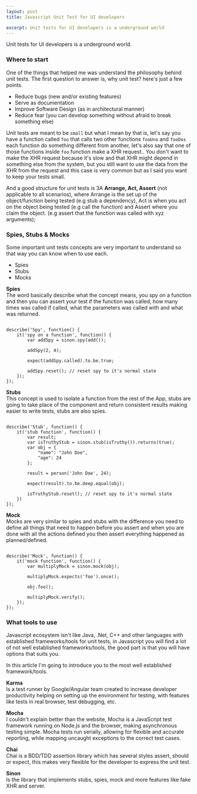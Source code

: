 ```yaml
---
layout: post
title: Javascript Unit Test for UI developers

excerpt: Unit tests for UI developers is a underground world
---
```


Unit tests for UI developers is a underground world.

### Where to start

One of the things that helped me was understand the philosophy behind unit tests.
The first question to answer is, why unit test? here's just a few points.

- Reduce bugs (new and/or existing features)
- Serve as documentation
- Improve Software Design (as in architectural manner)
- Reduce fear (you can develop something without afraid to break something else)

Unit tests are meant to be `small` but what I mean by that is, let's say you have a function called `foo` that calls two other functions `fooUno` and `fooDos` each function do something different from another, let's also say that one of those functions inside `foo` function make a XHR request.. You don't want to make the XHR request because it's slow and that XHR might depend in something else from the system, but you still want to use the data from the XHR from the request and this case is very common but as I said you want to keep your tests small.

And a good structure for unit tests is 3A **Arrange, Act, Assert** (not applicable to all scenarios), where Arrange is the set up of the object/function being tested (e.g stub a dependency), Act is when you act on the object being tested (e.g call the function) and Assert where you claim the object. (e.g assert that the function was called with xyz arguments);

### Spies, Stubs & Mocks

Some important unit tests concepts are very important to understand so that way you can know when to use each.

- Spies
- Stubs
- Mocks

**Spies** <br>
The word basically describe what the concept means, you spy on a function and then you can assert your test if the function was called, how many times was called if called, what the parameters was called with and what was returned.

<pre><code data-language="javascript">
describe('Spy', function() {
    it('spy on a function', function() {
        var addSpy = sinon.spy(add());

        addSpy(2, 4);

        expect(addSpy.called).to.be.true;

        addSpy.reset(); // reset spy to it's normal state
    });
});
</code></pre>

**Stubs** <br>
This concept is used to isolate a function from the rest of the App, stubs are going to take place of the component and return consistent results making easier to write tests, stubs are also spies.

<pre><code data-language="javascript">
describe('Stub', function() {
    it('stub function', function() {
        var result;
        var isTruthyStub = sinon.stub(isTruthy()).returns(true);
        var obj = {
            "name": "John Doe",
            "age": 24
        };

        result = person('John Doe', 24);

        expect(result).to.be.deep.equal(obj);

        isTruthyStub.reset(); // reset spy to it's normal state
    })
});
</code></pre>

**Mock** <br>
Mocks are very similar to spies and stubs with the difference you need to define all things that need to happen before you assert and when you are done with all the actions defined you then assert everything happened as planned/defined.

<pre><code data-language="javascript">
describe('Mock', function() {
    it('mock function', function() {
        var multiplyMock = sinon.mock(obj);

        multiplyMock.expects('foo').once();

        obj.foo();

        multiplyMock.verify();
    });
});
</code></pre>

### What tools to use

Javascript ecosystem isn't like Java, .Net, C++ and other languages with established frameworks/tools for unit tests, in Javascript you will find a lot of not well established frameworks/tools, the good part is that you will have options that suits you.

In this article I'm going to introduce you to the most well established framework/tools.

**Karma** <br>
Is a test runner by Google/Angular team created to increase developer productivity helping on setting up the environment for testing, with features like tests in real browser, test debugging, etc.

**Mocha** <br>
I couldn't explain better than the website, Mocha is a JavaScript test framework running on Node.js and the browser, making asynchronous testing simple. Mocha tests run serially, allowing for flexible and accurate reporting, while mapping uncaught exceptions to the correct test cases.

**Chai** <br>
Chai is a BDD/TDD assertion library which has several styles assert, should or expect, this makes very flexible for the developer to express the unit test.

**Sinon** <br>
Is the library that implements stubs, spies, mock and more features like fake XHR and server.
















